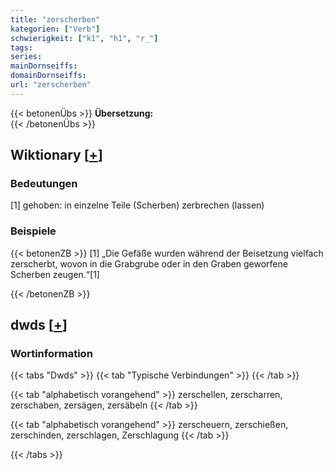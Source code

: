 ```yaml
---
title: "zerscherben"
kategorien: ["Verb"]
schwierigkeit: ["k1", "h1", "r_"]
tags:
series:
mainDornseiffs:
domainDornseiffs:
url: "zerscherben"
---
```


{{< betonenÜbs >}}
**Übersetzung:**  
{{< /betonenÜbs >}}

## Wiktionary [[+](https://de.wiktionary.org/wiki/zerscherben)]

### Bedeutungen
[1] gehoben: in einzelne Teile (Scherben) zerbrechen (lassen)  

### Beispiele
{{< betonenZB >}}
[1] „Die Gefäße wurden während der Beisetzung vielfach zerscherbt, wovon in die Grabgrube oder in den Graben geworfene Scherben zeugen.“[1]  

{{< /betonenZB >}}


## dwds [[+](https://www.dwds.de/wb/zerscherben)]

### Wortinformation
{{< tabs "Dwds" >}}
{{< tab "Typische Verbindungen" >}}
{{< /tab >}}

{{< tab "alphabetisch vorangehend" >}}
zerschellen, zerscharren, zerschaben, zersägen, zersäbeln
{{< /tab >}}

{{< tab "alphabetisch vorangehend" >}}
zerscheuern, zerschießen, zerschinden, zerschlagen, Zerschlagung
{{< /tab >}}

{{< /tabs >}}

